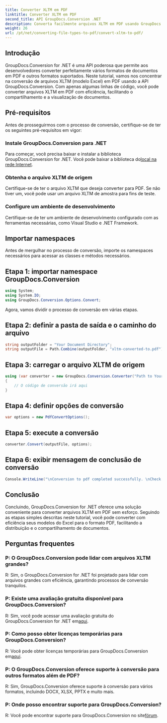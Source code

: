 ```yaml
---
title: Converter XLTM em PDF
linktitle: Converter XLTM em PDF
second_title: API GroupDocs.Conversion .NET
description: Converta facilmente arquivos XLTM em PDF usando GroupDocs.Conversion for .NET. Simplifique seu processo de conversão de documentos.
weight: 26
url: /pt/net/converting-file-types-to-pdf/convert-xltm-to-pdf/
---
```

## Introdução
GroupDocs.Conversion for .NET é uma API poderosa que permite aos desenvolvedores converter perfeitamente vários formatos de documentos em PDF e outros formatos suportados. Neste tutorial, vamos nos concentrar na conversão de arquivos XLTM (modelo Excel) em PDF usando a API GroupDocs.Conversion. Com apenas algumas linhas de código, você pode converter arquivos XLTM em PDF com eficiência, facilitando o compartilhamento e a visualização de documentos.
## Pré-requisitos
Antes de prosseguirmos com o processo de conversão, certifique-se de ter os seguintes pré-requisitos em vigor:
### Instale GroupDocs.Conversion para .NET
 Para começar, você precisa baixar e instalar a biblioteca GroupDocs.Conversion for .NET. Você pode baixar a biblioteca do[local na rede Internet](https://releases.groupdocs.com/conversion/net/).
### Obtenha o arquivo XLTM de origem
Certifique-se de ter o arquivo XLTM que deseja converter para PDF. Se não tiver um, você pode usar um arquivo XLTM de amostra para fins de teste.
### Configure um ambiente de desenvolvimento
Certifique-se de ter um ambiente de desenvolvimento configurado com as ferramentas necessárias, como Visual Studio e .NET Framework.

## Importar namespaces
Antes de mergulhar no processo de conversão, importe os namespaces necessários para acessar as classes e métodos necessários.
## Etapa 1: importar namespace GroupDocs.Conversion
```csharp
using System;
using System.IO;
using GroupDocs.Conversion.Options.Convert;
```

Agora, vamos dividir o processo de conversão em várias etapas.
## Etapa 2: definir a pasta de saída e o caminho do arquivo
```csharp
string outputFolder = "Your Document Directory";
string outputFile = Path.Combine(outputFolder, "xltm-converted-to.pdf");
```
## Etapa 3: carregar o arquivo XLTM de origem
```csharp
using (var converter = new GroupDocs.Conversion.Converter("Path to Your XLTM File"))
{
    // O código de conversão irá aqui
}
```
## Etapa 4: definir opções de conversão
```csharp
var options = new PdfConvertOptions();
```
## Etapa 5: execute a conversão
```csharp
converter.Convert(outputFile, options);
```
## Etapa 6: exibir mensagem de conclusão de conversão
```csharp
Console.WriteLine("\nConversion to pdf completed successfully. \nCheck output in {0}", outputFolder);
```

## Conclusão
Concluindo, GroupDocs.Conversion for .NET oferece uma solução conveniente para converter arquivos XLTM em PDF sem esforço. Seguindo as etapas simples descritas neste tutorial, você pode converter com eficiência seus modelos do Excel para o formato PDF, facilitando a distribuição e o compartilhamento de documentos.
## Perguntas frequentes
### P: O GroupDocs.Conversion pode lidar com arquivos XLTM grandes?
R: Sim, o GroupDocs.Conversion for .NET foi projetado para lidar com arquivos grandes com eficiência, garantindo processos de conversão tranquilos.
### P: Existe uma avaliação gratuita disponível para GroupDocs.Conversion?
 R: Sim, você pode acessar uma avaliação gratuita do GroupDocs.Conversion for .NET em[aqui](https://releases.groupdocs.com/).
### P: Como posso obter licenças temporárias para GroupDocs.Conversion?
 R: Você pode obter licenças temporárias para GroupDocs.Conversion em[aqui](https://purchase.groupdocs.com/temporary-license/).
### P: O GroupDocs.Conversion oferece suporte à conversão para outros formatos além de PDF?
R: Sim, GroupDocs.Conversion oferece suporte à conversão para vários formatos, incluindo DOCX, XLSX, PPTX e muito mais.
### P: Onde posso encontrar suporte para GroupDocs.Conversion?
 R: Você pode encontrar suporte para GroupDocs.Conversion no site[fórum](https://forum.groupdocs.com/c/conversion/11).